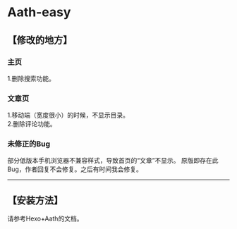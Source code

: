 # Aath-easy
 
## 【修改的地方】

### 主页
1.删除搜索功能。

### 文章页
1.移动端（宽度很小）的时候，不显示目录。  
2.删除评论功能。

### 未修正的Bug
部分低版本手机浏览器不兼容样式，导致首页的“文章”不显示。
原版即存在此Bug，作者回复不会修复。之后有时间我会修复。

-------
## 【安装方法】
请参考Hexo+Aath的文档。
